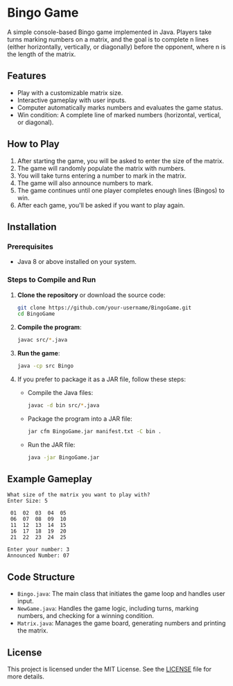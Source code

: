 # Bingo Game

A simple console-based Bingo game implemented in Java. Players take turns marking numbers on a matrix, and the goal is to complete n lines (either horizontally, vertically, or diagonally) before the opponent, where n is the length of the matrix.

## Features

- Play with a customizable matrix size.
- Interactive gameplay with user inputs.
- Computer automatically marks numbers and evaluates the game status.
- Win condition: A complete line of marked numbers (horizontal, vertical, or diagonal).
  
## How to Play

1. After starting the game, you will be asked to enter the size of the matrix.
2. The game will randomly populate the matrix with numbers.
3. You will take turns entering a number to mark in the matrix.
4. The game will also announce numbers to mark.
5. The game continues until one player completes enough lines (Bingos) to win.
6. After each game, you'll be asked if you want to play again.

## Installation

### Prerequisites

- Java 8 or above installed on your system.

### Steps to Compile and Run

1. **Clone the repository** or download the source code:
   ```bash
   git clone https://github.com/your-username/BingoGame.git
   cd BingoGame
   ```

2. **Compile the program**:
   ```bash
   javac src/*.java
   ```

3. **Run the game**:
   ```bash
   java -cp src Bingo
   ```

4. If you prefer to package it as a JAR file, follow these steps:

   - Compile the Java files:
     ```bash
     javac -d bin src/*.java
     ```
   - Package the program into a JAR file:
     ```bash
     jar cfm BingoGame.jar manifest.txt -C bin .
     ```
   - Run the JAR file:
     ```bash
     java -jar BingoGame.jar
     ```

## Example Gameplay

```
What size of the matrix you want to play with?
Enter Size: 5

 01  02  03  04  05
 06  07  08  09  10
 11  12  13  14  15
 16  17  18  19  20
 21  22  23  24  25

Enter your number: 3
Announced Number: 07
```

## Code Structure

- `Bingo.java`: The main class that initiates the game loop and handles user input.
- `NewGame.java`: Handles the game logic, including turns, marking numbers, and checking for a winning condition.
- `Matrix.java`: Manages the game board, generating numbers and printing the matrix.

## License

This project is licensed under the MIT License. See the [LICENSE](LICENSE) file for more details.

